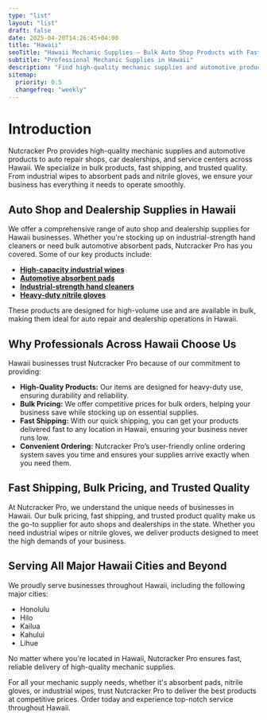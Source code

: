 ```yaml
---
type: "list"
layout: "list"
draft: false
date: 2025-04-20T14:26:45+04:00
title: "Hawaii"
seoTitle: "Hawaii Mechanic Supplies – Bulk Auto Shop Products with Fast Shipping near me"
subtitle: "Professional Mechanic Supplies in Hawaii"
description: "Find high-quality mechanic supplies and automotive products in Hawaii. Fast shipping to Hawaii city, Hawaii city, Hawaii city, and all Hawaii locations."
sitemap:
  priority: 0.5
  changefreq: "weekly"
---
```


# Introduction

Nutcracker Pro provides high-quality mechanic supplies and automotive products to auto repair shops, car dealerships, and service centers across Hawaii. We specialize in bulk products, fast shipping, and trusted quality. From industrial wipes to absorbent pads and nitrile gloves, we ensure your business has everything it needs to operate smoothly.

## Auto Shop and Dealership Supplies in Hawaii

We offer a comprehensive range of auto shop and dealership supplies for Hawaii businesses. Whether you're stocking up on industrial-strength hand cleaners or need bulk automotive absorbent pads, Nutcracker Pro has you covered. Some of our key products include:

- **[High-capacity industrial wipes](/industrial-wipes-roll/)**
- **[Automotive absorbent pads](/industrial-absorbent-pads/)**
- **[Industrial-strength hand cleaners](/hand-cleaner/)**
- **[Heavy-duty nitrile gloves](/nitrile-gloves/)**

These products are designed for high-volume use and are available in bulk, making them ideal for auto repair and dealership operations in Hawaii.

## Why Professionals Across Hawaii Choose Us

Hawaii businesses trust Nutcracker Pro because of our commitment to providing:

- **High-Quality Products:** Our items are designed for heavy-duty use, ensuring durability and reliability.
- **Bulk Pricing:** We offer competitive prices for bulk orders, helping your business save while stocking up on essential supplies.
- **Fast Shipping:** With our quick shipping, you can get your products delivered fast to any location in Hawaii, ensuring your business never runs low.
- **Convenient Ordering:** Nutcracker Pro’s user-friendly online ordering system saves you time and ensures your supplies arrive exactly when you need them.

## Fast Shipping, Bulk Pricing, and Trusted Quality

At Nutcracker Pro, we understand the unique needs of businesses in Hawaii. Our bulk pricing, fast shipping, and trusted product quality make us the go-to supplier for auto shops and dealerships in the state. Whether you need industrial wipes or nitrile gloves, we deliver products designed to meet the high demands of your business.

## Serving All Major Hawaii Cities and Beyond

We proudly serve businesses throughout Hawaii, including the following major cities:

- Honolulu
- Hilo
- Kailua
- Kahului
- Lihue

No matter where you're located in Hawaii, Nutcracker Pro ensures fast, reliable delivery of high-quality mechanic supplies.

For all your mechanic supply needs, whether it's absorbent pads, nitrile gloves, or industrial wipes, trust Nutcracker Pro to deliver the best products at competitive prices. Order today and experience top-notch service throughout Hawaii.

